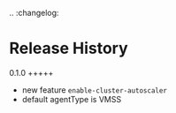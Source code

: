 .. :changelog:

Release History
===============
0.1.0
+++++
* new feature `enable-cluster-autoscaler`
* default agentType is VMSS